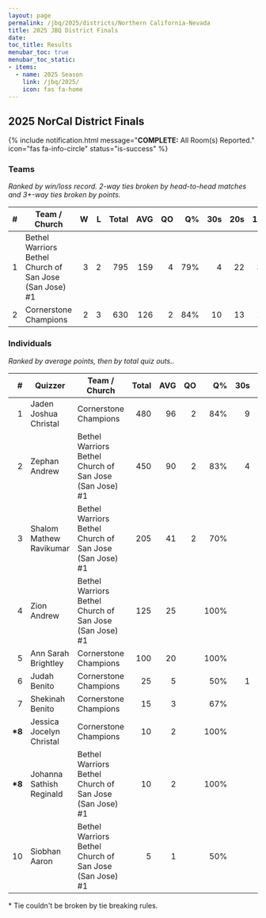 ```yaml
---
layout: page
permalink: /jbq/2025/districts/Northern California-Nevada
title: 2025 JBQ District Finals
date: 
toc_title: Results
menubar_toc: true
menubar_toc_static:
- items:
  - name: 2025 Season
    link: /jbq/2025/
    icon: fas fa-home
---
```



## 2025 NorCal District Finals

{% include notification.html
   message="<b>COMPLETE:</b> All Room(s) Reported."
   icon="fas fa-info-circle"
   status="is-success" %}


### Teams

*Ranked by win/loss record. 2-way ties broken by head-to-head matches and 3+-way ties broken by points.*

| # | Team / Church | W | L | Total | AVG | QO | Q% | 30s | 20s | 10s |
|--:|---|--:|--:|--:|--:|--:|--:|--:|--:|--:|
| 1 | Bethel Warriors Bethel Church of San Jose (San Jose) #1 | 3 | 2 | 795 | 159 | 4 | 79% | 4 | 22 | 36 |
| 2 | Cornerstone Champions | 2 | 3 | 630 | 126 | 2 | 84% | 10 | 13 | 13 |

### Individuals

*Ranked by average points, then by total quiz outs..*

| # | Quizzer | Team / Church | Total | AVG | QO | Q% | 30s | 20s | 10s |
|--:|---|---|--:|--:|--:|--:|--:|--:|--:|
| 1 | Jaden Joshua Christal | Cornerstone Champions | 480 | 96 | 2 | 84% | 9 | 12 |  |
| 2 | Zephan Andrew | Bethel Warriors Bethel Church of San Jose (San Jose) #1 | 450 | 90 | 2 | 83% | 4 | 17 | 3 |
| 3 | Shalom Mathew Ravikumar | Bethel Warriors Bethel Church of San Jose (San Jose) #1 | 205 | 41 | 2 | 70% |  | 4 | 19 |
| 4 | Zion Andrew | Bethel Warriors Bethel Church of San Jose (San Jose) #1 | 125 | 25 |  | 100% |  |  | 13 |
| 5 | Ann Sarah Brightley | Cornerstone Champions | 100 | 20 |  | 100% |  |  | 10 |
| 6 | Judah Benito | Cornerstone Champions | 25 | 5 |  | 50% | 1 | 1 |  |
| 7 | Shekinah Benito | Cornerstone Champions | 15 | 3 |  | 67% |  |  | 2 |
| **\*8** | Jessica Jocelyn Christal | Cornerstone Champions | 10 | 2 |  | 100% |  |  | 1 |
| **\*8** | Johanna Sathish Reginald | Bethel Warriors Bethel Church of San Jose (San Jose) #1 | 10 | 2 |  | 100% |  |  | 1 |
| 10 | Siobhan Aaron | Bethel Warriors Bethel Church of San Jose (San Jose) #1 | 5 | 1 |  | 50% |  | 1 |  |

\* Tie couldn't be broken by tie breaking rules.

